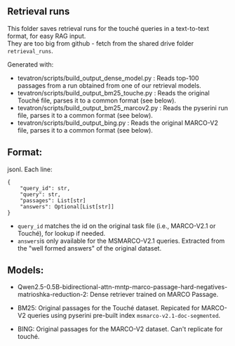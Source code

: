 ## Retrieval runs
 
This folder saves retrieval runs for the touché queries in a text-to-text format, for easy RAG input.    
They are too big from github - fetch from the shared drive folder `retrieval_runs`.  

Generated with:
- tevatron/scripts/build_output_dense_model.py : Reads top-100 passages from a run obtained from one of our retrieval models.    
- tevatron/scripts/build_output_bm25_touche.py : Reads the original Touché file, parses it to a common format (see below).  
- tevatron/scripts/build_output_bm25_marcov2.py : Reads the pyserini run file, parses it to a common format (see below).  
- tevatron/scripts/build_output_bing.py : Reads the original MARCO-V2 file, parses it to a common format (see below).  

## Format:

jsonl. Each line:
```
{
    "query_id": str,
    "query": str,
    "passages": List[str]
    "answers": Optional[List[str]]
}
```

- `query_id` matches the id on the original task file (i.e., MARCO-V2.1 or Touché), for lookup if needed.  
- `answers`is only available for the MSMARCO-V2.1 queries. Extracted from the "well formed answers" of the original dataset.  


## Models:

- Qwen2.5-0.5B-bidirectional-attn-mntp-marco-passage-hard-negatives-matrioshka-reduction-2: Dense retriever trained on MARCO Passage.

- BM25: Original passages for the Touché dataset. Repicated for MARCO-V2 queries using pyserini pre-built index `msmarco-v2.1-doc-segmented`.  

- BING: Original passages for the MARCO-V2 dataset. Can't replicate for touché.  